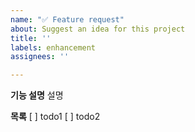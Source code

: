 ```yaml
---
name: "✅ Feature request"
about: Suggest an idea for this project
title: ''
labels: enhancement
assignees: ''

---
```


**기능 설명**
설명

**목록**
[ ] todo1
[ ] todo2
